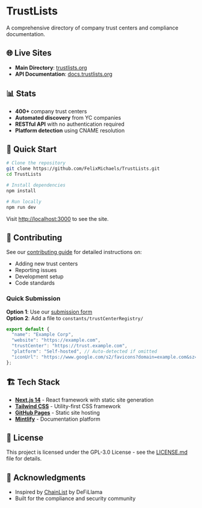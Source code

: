 # TrustLists

A comprehensive directory of company trust centers and compliance documentation.

## 🌐 Live Sites

- **Main Directory**: [trustlists.org](https://trustlists.org)
- **API Documentation**: [docs.trustlists.org](https://docs.trustlists.org)

## 📊 Stats

- **400+** company trust centers
- **Automated discovery** from YC companies  
- **RESTful API** with no authentication required
- **Platform detection** using CNAME resolution

## 🚀 Quick Start

```bash
# Clone the repository
git clone https://github.com/FelixMichaels/TrustLists.git
cd TrustLists

# Install dependencies
npm install

# Run locally
npm run dev
```

Visit [http://localhost:3000](http://localhost:3000) to see the site.

## 🤝 Contributing

See our [contributing guide](https://docs.trustlists.org/contributing/guidelines) for detailed instructions on:

- Adding new trust centers
- Reporting issues
- Development setup
- Code standards

### Quick Submission

**Option 1**: Use our [submission form](https://trustlists.org/submit)  
**Option 2**: Add a file to `constants/trustCenterRegistry/`

```javascript
export default {
  "name": "Example Corp",
  "website": "https://example.com",
  "trustCenter": "https://trust.example.com",
  "platform": "Self-hosted", // Auto-detected if omitted
  "iconUrl": "https://www.google.com/s2/favicons?domain=example.com&sz=128"
};
```

## 🏗️ Tech Stack

- **[Next.js 14](https://nextjs.org/)** - React framework with static site generation
- **[Tailwind CSS](https://tailwindcss.com/)** - Utility-first CSS framework
- **[GitHub Pages](https://pages.github.com/)** - Static site hosting
- **[Mintlify](https://mintlify.com/)** - Documentation platform

## 📝 License

This project is licensed under the GPL-3.0 License - see the [LICENSE.md](LICENSE.md) file for details.

## 🙏 Acknowledgments

- Inspired by [ChainList](https://chainlist.org/) by DeFiLlama
- Built for the compliance and security community